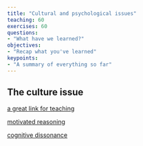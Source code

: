 ```yaml
---
title: "Cultural and psychological issues"
teaching: 60 
exercises: 60 
questions:
- "What have we learned?"
objectives:
- "Recap what you've learned"
keypoints:
- "A summary of everything so far"
---
```


## The culture issue

[a great link for teaching](https://www.hackerrank.com/domains)

[motivated reasoning](https://en.wikipedia.org/wiki/Motivated_reasoning)

[cognitive dissonance](https://en.wikipedia.org/wiki/Cognitive_dissonance)
